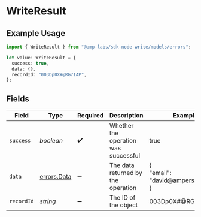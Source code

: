 # WriteResult

## Example Usage

```typescript
import { WriteResult } from "@amp-labs/sdk-node-write/models/errors";

let value: WriteResult = {
  success: true,
  data: {},
  recordId: "003Dp0X#@RG7IAP",
};
```

## Fields

| Field                                      | Type                                       | Required                                   | Description                                | Example                                    |
| ------------------------------------------ | ------------------------------------------ | ------------------------------------------ | ------------------------------------------ | ------------------------------------------ |
| `success`                                  | *boolean*                                  | :heavy_check_mark:                         | Whether the operation was successful       | true                                       |
| `data`                                     | [errors.Data](../../models/errors/data.md) | :heavy_minus_sign:                         | The data returned by the operation         | {<br/>"email": "david@ampersand.com"<br/>} |
| `recordId`                                 | *string*                                   | :heavy_minus_sign:                         | The ID of the object                       | 003Dp0X#@RG7IAP                            |